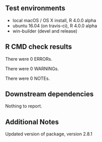 ## Test environments
* local macOS / OS X install, R 4.0.0 alpha
* ubuntu 16.04 (on travis-ci), R 4.0.0 alpha
* win-builder (devel and release)

## R CMD check results
There were 0 ERRORs.

There were 0 WARNINGs.

There were 0 NOTEs.

## Downstream dependencies
Nothing to report.

## Additional Notes
Updated version of package, version 2.8.1
